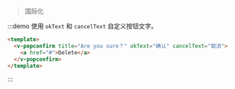 > 国际化

:::demo 使用 `okText` 和 `cancelText` 自定义按钮文字。

```html
<template>
  <v-popconfirm title="Are you sure？" okText="确认" cancelText="取消">
    <a href="#">Delete</a>
  </v-popconfirm>
</template>
```
:::


